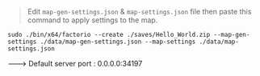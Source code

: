 
> Edit `map-gen-settings.json` & `map-settings.json` file then paste this command to apply settings to the map.

```shell
sudo ./bin/x64/factorio --create ./saves/Hello_World.zip --map-gen-settings ./data/map-gen-settings.json --map-settings ./data/map-settings.json
```

---> Default server port : 0.0.0.0:34197